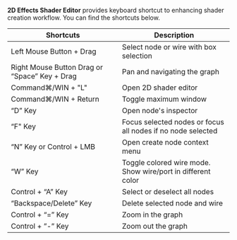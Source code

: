 **2D Effects Shader Editor** provides keyboard shortcut to enhancing shader creation workflow. You can find the shortcuts below.

| Shortcuts                | Description                            |
|--------------------------|----------------------------------------|
| Left Mouse Button + Drag | Select node or wire with box selection |
| Right Mouse Button Drag  or “Space” Key + Drag | Pan and navigating the graph |
| Command&#x2318;/WIN + "L" | Open 2D shader editor |
| Command&#x2318;/WIN + Return | Toggle maximum window |
| “D” Key	| Open node's inspector |
| “F" Key	| Focus selected nodes or focus all nodes if no node selected |
| “N” Key or Control + LMB	| Open create node context menu |
| “W” Key 	| Toggle colored wire mode. Show wire/port in different color |
| Control + “A” Key 	| Select or deselect all nodes |
| “Backspace/Delete” Key 	| Delete selected node and wire |
| Control + “=” Key	| Zoom in the graph |
| Control + ”-” Key 	| Zoom out the graph |